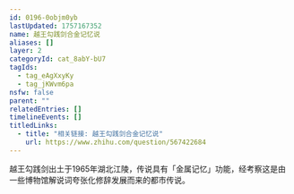 ```yaml
---
id: 0196-0objm0yb
lastUpdated: 1757167352
name: 越王勾践剑合金记忆说
aliases: []
layer: 2
categoryId: cat_8abY-bU7
tagIds:
  - tag_eAgXxyKy
  - tag_jKWvm6pa
nsfw: false
parent: ""
relatedEntries: []
timelineEvents: []
titledLinks:
  - title: "相关链接: 越王勾践剑合金记忆说"
    url: https://www.zhihu.com/question/567422684
---
```


越王勾践剑出土于1965年湖北江陵，传说具有「金属记忆」功能，经考察这是由一些博物馆解说词夸张化修辞发展而来的都市传说。